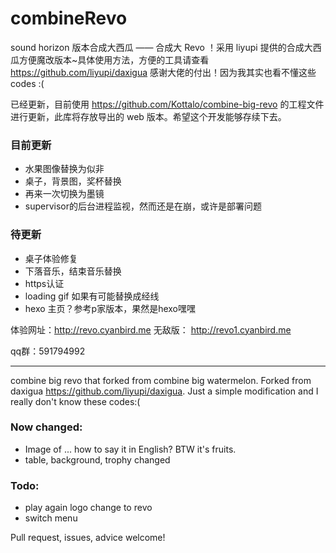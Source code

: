 # combineRevo
sound horizon 版本合成大西瓜 —— 合成大 Revo ！采用 liyupi 提供的合成大西瓜方便魔改版本~具体使用方法，方便的工具请查看 https://github.com/liyupi/daxigua 感谢大佬的付出！因为我其实也看不懂这些 codes :(

已经更新，目前使用 https://github.com/Kottalo/combine-big-revo 的工程文件进行更新，此库将存放导出的 web 版本。希望这个开发能够存续下去。

### 目前更新
* 水果图像替换为似非
* 桌子，背景图，奖杯替换
* 再来一次切换为墨镜
* supervisor的后台进程监视，然而还是在崩，或许是部署问题

### 待更新
* 桌子体验修复
* 下落音乐，结束音乐替换
* https认证
* loading gif 如果有可能替换成经线
* hexo 主页？参考p家版本，果然是hexo嘿嘿

体验网址：http://revo.cyanbird.me
无敌版： http://revo1.cyanbird.me

qq群：591794992

***
combine big revo that forked from combine big watermelon. Forked from daxigua https://github.com/liyupi/daxigua. Just a simple modification and I really don't know these codes:(

### Now changed:
* Image of ... how to say it in English? BTW it's fruits.
* table, background, trophy changed

### Todo:
* play again logo change to revo
* switch menu

Pull request, issues, advice welcome! 
